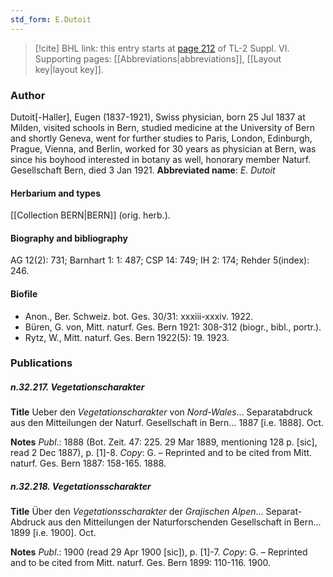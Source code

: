 ```yaml
---
std_form: E.Dutoit
---
```


> [!cite] BHL link: this entry starts at [page 212](https://www.biodiversitylibrary.org/page/33260200) of TL-2 Suppl. VI.
> Supporting pages: [[Abbreviations|abbreviations]], [[Layout key|layout key]].

### Author

Dutoit\[-Haller\], Eugen (1837-1921), Swiss physician, born 25 Jul 1837 at Milden, visited schools in Bern, studied medicine at the University of Bern and shortly Geneva, went for further studies to Paris, London, Edinburgh, Prague, Vienna, and Berlin, worked for 30 years as physician at Bern, was since his boyhood interested in botany as well, honorary member Naturf. Gesellschaft Bern, died 3 Jan 1921. 
**Abbreviated name**: *E. Dutoit*

#### Herbarium and types

[[Collection BERN|BERN]] (orig. herb.).

#### Biography and bibliography

AG 12(2): 731; Barnhart 1: 1: 487; CSP 14: 749; IH 2: 174; Rehder 5(index): 246.

#### Biofile

- Anon., Ber. Schweiz. bot. Ges. 30/31: xxxiii-xxxiv. 1922.
- Büren, G. von, Mitt. naturf. Ges. Bern 1921: 308-312 (biogr., bibl., portr.).
- Rytz, W., Mitt. naturf. Ges. Bern 1922(5): 19. 1923.

### Publications

##### n.32.217. Vegetationscharakter

**Title**
Ueber den *Vegetationscharakter* von *Nord-Wales*... Separatabdruck aus den Mitteilungen der Naturf. Gesellschaft in Bern... 1887 \[i.e. 1888\]. Oct.

**Notes**
*Publ*.: 1888 (Bot. Zeit. 47: 225. 29 Mar 1889, mentioning 128 p. \[sic\], read 2 Dec 1887), p. \[1\]-8. *Copy*: G. – Reprinted and to be cited from Mitt. naturf. Ges. Bern 1887: 158-165. 1888.

##### n.32.218. Vegetationsscharakter

**Title**
Über den *Vegetationsscharakter* der *Grajischen Alpen*... Separat-Abdruck aus den Mitteilungen der Naturforschenden Gesellschaft in Bern... 1899 \[i.e. 1900\]. Oct.

**Notes**
*Publ*.: 1900 (read 29 Apr 1900 \[sic\]), p. \[1\]-7. *Copy*: G. – Reprinted and to be cited from Mitt. naturf. Ges. Bern 1899: 110-116. 1900.

